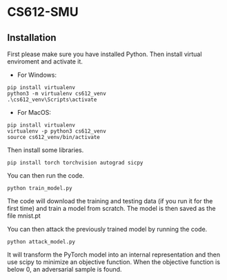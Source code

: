 # CS612-SMU

## Installation

First please make sure you have installed Python. Then install virtual enviroment and activate it.

- For Windows:

```
pip install virtualenv
python3 -m virtualenv cs612_venv
.\cs612_venv\Scripts\activate
```

- For MacOS:

```
pip install virtualenv
virtualenv -p python3 cs612_venv
source cs612_venv/bin/activate
```

Then install some libraries.

```
pip install torch torchvision autograd sicpy
```

You can then run the code.

```
python train_model.py
```

The code will download the training and testing data (if you run it for the first time) and train a model from scratch. The model is then saved as the file mnist.pt

You can then attack the previously trained model by running the code.

```
python attack_model.py
```

It will transform the PyTorch model into an internal representation and then use scipy to minimize an objective function. When the objective function is below 0, an adversarial sample is found.
